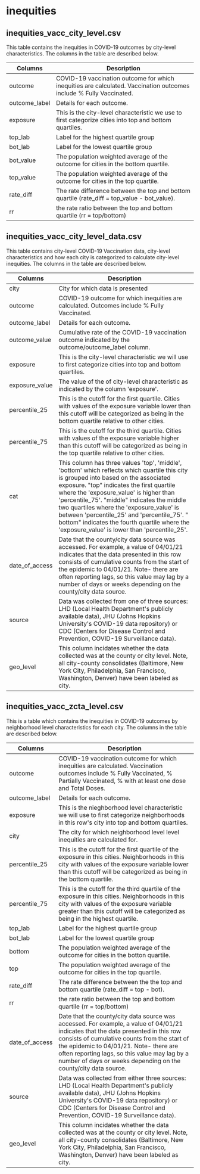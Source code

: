 # inequities

## inequities_vacc_city_level.csv

This table contains the inequities in COVID-19 outcomes by city-level characteristics. The columns in the table are described below.

| Columns       | Description                                                                                                                                                                                   |
| ------------- | --------------------------------------------------------------------------------------------------------------------------------------------------------------------------------------------- |
| outcome       | COVID-19 vaccination outcome for which inequities are calculated. Vaccination outcomes include % Fully Vaccinated.                                                        |
| outcome_label | Details for each outcome.                                                                                                                                                                     |
| exposure      | This is the city-level characteristic we use to first categorize cities into top and bottom quartiles.                                                                                   |
| top_lab       | Label for the highest quartile group                                                                                                                                                          |
| bot_lab       | Label for the lowest quartile group                                                                                                                                                           |
| bot_value        | The population weighted average of the outcome for cities in the bottom quartile.                                                                                                             |
| top_value          | The population weighted average of the outcome for cities in the top quartile.                                                                                                                |
| rate_diff     | The rate difference between the top and bottom quartile (rate_diff = top_value - bot_value).                                                                                                          |
| rr            | the rate ratio between the top and bottom quartile (rr = top/bottom)                                                                                                                                                                                                                 |
                                   
##  inequities_vacc_city_level_data.csv

This table  contains city-level COVID-19 Vaccination data, city-level characteristics and how each city is categorized to calculate city-level inequities. The columns in the table are described below.

|     Columns    |                                                                                                                                                                                                                                                        Description                                                                                                                                                                                                                                                        |
|--------------|-------------------------------------------------------------------------------------------------------------------------------------------------------------------------------------------------------------------------------------------------------------------------------------------------------------------------------------------------------------------------------------------------------------------------------------------------------------------------------------------------------------------------|
| city           | City  for which data is presented                                                                                                                                                                                                                                                                                                                                                                                                                                                                                     |
| outcome        | COVID-19   outcome for which inequities are calculated. Outcomes include % Fully Vaccinated.                                                                                                                                                                                                                                                                                                                                                                                |
| outcome_label  | Details   for each outcome.                                                                                                                                                                                                                                                                                                                                                                                                                                                                                               |
| outcome_value  | Cumulative   rate of the COVID-19 vaccination outcome indicated by the outcome/outcome_label column.                                                                                                                                                                                                                                                                                                                                                                                                                                  |
| exposure       | This   is the city-level characteristic we will use to first categorize cities into   top and bottom quartiles.                                                                                                                                                                                                                                                                                                                                                                                                           |
| exposure_value | The   value of the of city-level characteristic as indicated by the column   'exposure'.                                                                                                                                                                                                                                                                                                                                                                                                                               |
| percentile_25  | This   is the cutoff for the first quartile. Cities with values of the exposure   variable lower than this cutoff will be categorized as being in the bottom   quartile relative to other cities.                                                                                                                                                                                                                                                                                                                       |
| percentile_75  | This   is the cutoff for the third quartile. Cities with values of the exposure   variable higher than this cutoff will be categorized as being in the top   quartile relative to other cities.                                                                                                                                                                                                                                                                                                                         |
| cat            | This   column has three values 'top',   'middle', 'bottom' which reflects which   quartile this city is grouped into based on the associated exposure.             "top" indicates the   first quartile where the 'exposure_value' is higher than 'percentile_75'.               "middle" indicates the   middle two quartiles where the 'exposure_value' is between 'percentile_25'   and 'percentile_75'. "            bottom" indicates the   fourth quartile where the 'exposure_value' is lower than 'percentile_25'.     |
| date_of_access | Date   that the county/city data source was accessed. For example, a value of   04/01/21 indicates that the data presented in this row consists of cumulative   counts from the start of the epidemic to 04/01/21. Note- there are often   reporting lags, so this value may lag by a number of days or weeks depending   on the county/city data source.    
| source         | Data was collected from one of three sources: LHD (Local Health Department's publicly available data), JHU (Johns Hopkins University's COVID-19 data repository) or CDC (Centers for Disease Control and Prevention, COVID-19 Surveillance data).                                                                                                                                                                                                                                                                                                                                                    |     
| geo_level| This column incidates whether the data collected was at the county or city level. Note, all city-county consolidates (Baltimore, New York City, Philadelphia, San Francisco, Washington, Denver) have been labeled as city.                                                                                                                                                                                                                                                                                                                                                                        | |
        


## inequities_vacc_zcta_level.csv

This is a table which contains the inequities in COVID-19 outcomes by neighborhood level characteristics for each city. The columns in the table are described below.

|     Columns    |                                                                                                                                                                        Description                                                                                                                                                                        |
|--------------|---------------------------------------------------------------------------------------------------------------------------------------------------------------------------------------------------------------------------------------------------------------------------------------------------------------------------------------------------------|
| outcome        | COVID-19 vaccination  outcome for which inequities are calculated. Vaccination outcomes include % Fully Vaccinated,     % Partially Vaccinated,   % with at least one dose and Total Doses.                                                                                                                                                                                                                |
| outcome_label  | Details   for each outcome.                                                                                                                                                                                                                                                                                                                               |
| exposure       | This   is the nieghborhood level characteristic we will use to first categorize   neighborhoods in this row's city into top and bottom quartiles.                                                                                                                                                                                                         |
| city           | The   city for which neighborhood level level inequities are calculated for.                                                                                                                                                                                                                                                                              |
| percentile_25  | This   is the cutoff for the first quartile of the exposure in this cities.   Neighborhoods in this city with values of the exposure variable lower than   this cutoff will be categorized as being in the bottom quartile.                                                                                                                             |
| percentile_75  | This   is the cutoff for the third quartile of the exposure in this cities.   Neighborhoods in this city with values of the exposure variable greater than   this cutoff will be categorized as being in the highest quartile.                                                                                                                          |
| top_lab        | Label   for the highest quartile group                                                                                                                                                                                                                                                                                                                    |
| bot_lab        | Label   for the lowest quartile group                                                                                                                                                                                                                                                                                                                     |
| bottom         | The   population weighted average of the outcome for cities in the botton quartile.                                                                                                                                                                                                                                                                       |
| top            | The   population weighted average of the outcome for cities in the top quartile.                                                                                                                                                                                                                                                                          |
| rate_diff      | The   rate difference between the the top and bottom quartile (rate_diff = top -   bot).                                                                                                                                                                                                                                                                  |
| rr             | the   rate ratio between the top and bottom quartile (rr = top/bottom)                                                                                                                                                                                                                                                                                    |
| date_of_access | Date   that the county/city data source was accessed. For example, a value of   04/01/21 indicates that the data presented in this row consists of cumulative   counts from the start of the epidemic to 04/01/21. Note- there are often   reporting lags, so this value may lag by a number of days or weeks depending   on the county/city data source. |
| source         | Data was collected from either three sources: LHD (Local Health Department's publicly available data), JHU (Johns Hopkins University's COVID-19 data repository) or CDC (Centers for Disease Control and Prevention, COVID-19 Surveillance data).                                                                                                                                                                                                                                                                                                                                                    |     
| geo_level| This column incidates whether the data collected was at the county or city level. Note, all city-county consolidates (Baltimore, New York City, Philadelphia, San Francisco, Washington, Denver) have been labeled as city.                                                                                                                                                                                                                                                                                                                                                                        | |
